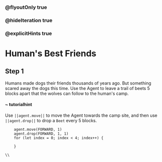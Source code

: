 ### @flyoutOnly true
### @hideIteration true
### @explicitHints true

# Human's Best Friends

## Step 1
Humans made dogs their friends thousands of years ago. But something scared away the dogs this time. Use the Agent to leave a trail of beets 5 blocks apart that the wolves can follow to the human's camp.


#### ~ tutorialhint 
Use ``||agent.move||`` to move the Agent towards the camp site, and then use ``||agent.drop||`` to drop a ``Beet`` every 5 blocks.

```ghost
    agent.move(FORWARD, 1)
    agent.drop(FORWARD, 1, 1)
    for (let index = 0; index < 4; index++) {
    	
    }
```
```template
\\
```
```package
```
